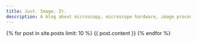 ```yaml
---
title: Just. Image. It.
description: A blog about microscopy, microscope hardware, image processing, and sometimes biology.
---
```


{% for post in site.posts limit: 10  %}
  {{ post.content }}
{% endfor %}
